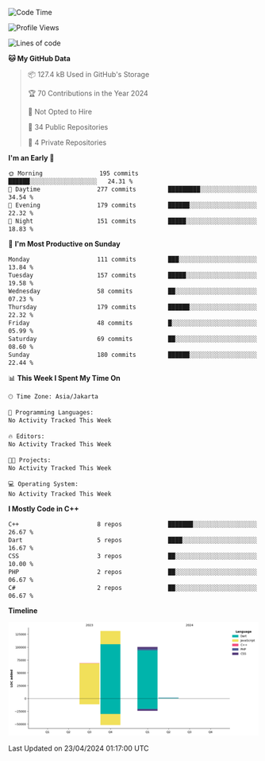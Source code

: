 <!--START_SECTION:waka-->
![Code Time](http://img.shields.io/badge/Code%20Time-67%20hrs%2035%20mins-blue)

![Profile Views](http://img.shields.io/badge/Profile%20Views-21-blue)

![Lines of code](https://img.shields.io/badge/From%20Hello%20World%20I%27ve%20Written-301.4%20thousand%20lines%20of%20code-blue)

**🐱 My GitHub Data** 

> 📦 127.4 kB Used in GitHub's Storage 
 > 
> 🏆 70 Contributions in the Year 2024
 > 
> 🚫 Not Opted to Hire
 > 
> 📜 34 Public Repositories 
 > 
> 🔑 4 Private Repositories 
 > 
**I'm an Early 🐤** 

```text
🌞 Morning                195 commits         ██████░░░░░░░░░░░░░░░░░░░   24.31 % 
🌆 Daytime                277 commits         █████████░░░░░░░░░░░░░░░░   34.54 % 
🌃 Evening                179 commits         ██████░░░░░░░░░░░░░░░░░░░   22.32 % 
🌙 Night                  151 commits         █████░░░░░░░░░░░░░░░░░░░░   18.83 % 
```
📅 **I'm Most Productive on Sunday** 

```text
Monday                   111 commits         ███░░░░░░░░░░░░░░░░░░░░░░   13.84 % 
Tuesday                  157 commits         █████░░░░░░░░░░░░░░░░░░░░   19.58 % 
Wednesday                58 commits          ██░░░░░░░░░░░░░░░░░░░░░░░   07.23 % 
Thursday                 179 commits         ██████░░░░░░░░░░░░░░░░░░░   22.32 % 
Friday                   48 commits          █░░░░░░░░░░░░░░░░░░░░░░░░   05.99 % 
Saturday                 69 commits          ██░░░░░░░░░░░░░░░░░░░░░░░   08.60 % 
Sunday                   180 commits         ██████░░░░░░░░░░░░░░░░░░░   22.44 % 
```


📊 **This Week I Spent My Time On** 

```text
🕑︎ Time Zone: Asia/Jakarta

💬 Programming Languages: 
No Activity Tracked This Week

🔥 Editors: 
No Activity Tracked This Week

🐱‍💻 Projects: 
No Activity Tracked This Week

💻 Operating System: 
No Activity Tracked This Week
```

**I Mostly Code in C++** 

```text
C++                      8 repos             ███████░░░░░░░░░░░░░░░░░░   26.67 % 
Dart                     5 repos             ████░░░░░░░░░░░░░░░░░░░░░   16.67 % 
CSS                      3 repos             ██░░░░░░░░░░░░░░░░░░░░░░░   10.00 % 
PHP                      2 repos             ██░░░░░░░░░░░░░░░░░░░░░░░   06.67 % 
C#                       2 repos             ██░░░░░░░░░░░░░░░░░░░░░░░   06.67 % 
```



**Timeline**

![Lines of Code chart](https://raw.githubusercontent.com/PradiptaAhmad/PradiptaAhmad/main/assets/bar_graph.png)


 Last Updated on 23/04/2024 01:17:00 UTC
<!--END_SECTION:waka-->
